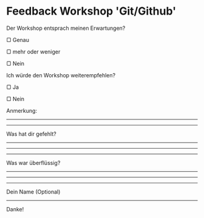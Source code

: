 # Feedback Workshop 'Git/Github'

Der Workshop entsprach meinen Erwartungen?

▢ Genau

▢ mehr oder weniger

▢ Nein

Ich würde den Workshop weiterempfehlen?

▢ Ja

▢ Nein

Anmerkung:
_________

_________

Was hat dir gefehlt?
_________

_________

_________

Was war überflüssig?
_________

_________

_________

Dein Name (Optional)

_________

Danke!
